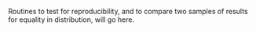 Routines to test for reproducibility, and to compare two samples of results for equality in distribution, will go here. 